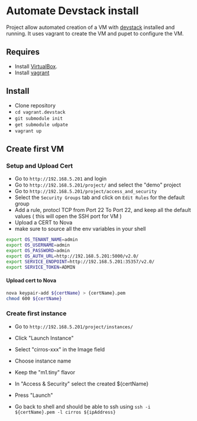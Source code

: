 # Automate Devstack install

Project allow automated creation of a VM with [devstack](http://www.devstack.org) 
installed and running. It uses vagrant to create the VM and pupet to configure 
the VM. 

## Requires

* Install [VirtualBox](http://virtualbox.org).
* Install [vagrant](http://vagrantup.com)

## Install 

* Clone repository 
* `cd vagrant.devstack`
* `git submodule init`
* `get submodule udpate`
* `vagrant up`


## Create first VM 

### Setup and Upload Cert

* Go to `http://192.168.5.201` and login  
* Go to `http://192.168.5.201/project/` and select the "demo" project
* Go to `http://192.168.5.201/project/access_and_security` 
* Select the `Security Groups` tab and click on `Edit Rules` for the default group
* Add a rule, protocl TCP from Port 22 To Port 22, and keep all the default values ( this will open the SSH port for VM )
* Upload a CERT to Nova
* make sure to source all the env variables in your shell 

```Bash
export OS_TENANT_NAME=admin
export OS_USERNAME=admin
export OS_PASSWORD=admin
export OS_AUTH_URL=http://192.168.5.201:5000/v2.0/
export SERVICE_ENDPOINT=http://192.168.5.201:35357/v2.0/
export SERVICE_TOKEN=ADMIN
```
#### Upload cert to Nova

```Bash
nova keypair-add ${certName} > {certName}.pem
chmod 600 ${certName}
```

### Create first instance

* Go to `http://192.168.5.201/project/instances/`
* Click "Launch Instance"
* Select "cirros-xxx" in the Image field 
* Choose instance name
* Keep the "m1.tiny" flavor
* In "Access & Security" select the created ${certName} 
* Press "Launch"

* Go back to shell and should be able to ssh using `ssh -i ${certName}.pem -l cirros ${ipAddress}`

